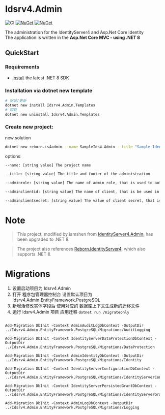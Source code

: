 # Idsrv4.Admin


![CI](https://github.com/iamshen/Idsrv4.Admin/workflows/CI/badge.svg)
[![NuGet](https://img.shields.io/nuget/dt/Idsrv4.Admin.Templates.svg)](https://www.nuget.org/packages/Idsrv4.Admin.Templates) 
[![NuGet](https://img.shields.io/nuget/vpre/Idsrv4.Admin.Templates.svg)](https://www.nuget.org/packages/Idsrv4.Admin.Templates)


The administration for the IdentityServer4 and Asp.Net Core Identity <br>
The application is written in the **Asp.Net Core MVC - using .NET 8**


## QuickStart 

### Requirements

- [Install](https://www.microsoft.com/net/download/windows#/current) the latest .NET 8 SDK 


### Installation via dotnet new template

```bash
# 安装/更新
dotnet new install Idsrv4.Admin.Templates
# 卸载
dotnet new uninstall Idsrv4.Admin.Templates
```

### Create new project:

new solution

```bash
dotnet new reborn.is4admin --name SampleIds4.Admin --title "Sample IdentityServer4 Admin" --adminrole Administrator --adminclientid sample_identity_admin --adminclientsecret sample_admin_client_secret --force

```

options:

```bash
--name: [string value] The project name

--title: [string value] The title and footer of the administration

--adminrole: [string value] The name of admin role, that is used to authorize the 

--adminclientid: [string value] The name of client, that is be used in the IdentityServer4

--adminclientsecret: [string value] The value of client secret, that is be used in the IdentityServer4
```




# Note

> This project, modified by iamshen from [IdentityServer4.Admin](https://github.com/skoruba/IdentityServer4.Admin), has been upgraded to .NET 8.

> The project also references [Reborn.IdentityServer4](https://www.nuget.org/packages/Reborn.IdentityServer4), which also supports .NET 8.



# Migrations 

1. 设置启动项目为 Idsrv4.Admin
2. 打开 程序包管理器控制台 设置默认项目为 Idsrv4.Admin.EntityFramework.PostgreSQL
3. 新增活修改实体字段后 使用对应的 数据库上下文生成新的迁移文件
4. 运行 Idsrv4.Admin 项目 应用迁移 `dotnet run /migrateonly`

```

Add-Migration DbInit -Context AdminAuditLogDbContext -OutputDir ../Idsrv4.Admin.EntityFramework.PostgreSQL/Migrations/AuditLogging

Add-Migration DbInit -Context IdentityServerDataProtectionDbContext -OutputDir ../Idsrv4.Admin.EntityFramework.PostgreSQL/Migrations/DataProtection

Add-Migration DbInit -Context AdminIdentityDbContext -OutputDir ../Idsrv4.Admin.EntityFramework.PostgreSQL/Migrations/Identity

Add-Migration DbInit -Context IdentityServerConfigurationDbContext -OutputDir ../Idsrv4.Admin.EntityFramework.PostgreSQL/Migrations/IdentityServerConfiguration

Add-Migration DbInit -Context IdentityServerPersistedGrantDbContext -OutputDir ../Idsrv4.Admin.EntityFramework.PostgreSQL/Migrations/IdentityServerGrants

Add-Migration DbInit -Context AdminLogDbContext -OutputDir ../Idsrv4.Admin.EntityFramework.PostgreSQL/Migrations/Logging

```

